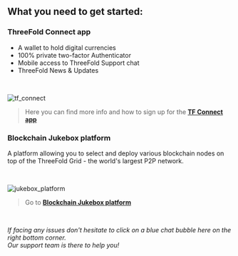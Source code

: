 ## What you need to get started:

### ThreeFold Connect app

- A wallet to hold digital currencies
- 100% private two-factor Authenticator
- Mobile access to ThreeFold Support chat
- ThreeFold News & Updates

<br/>

![tf_connect](img/tf_connect.png)

> Here you can find more info and how to sign up for the [**TF Connect app**](threefold_connect)


### Blockchain Jukebox platform

A platform allowing you to select and deploy various blockchain nodes on top of the ThreeFold Grid - the world's largest P2P network.

<br/>

![jukebox_platform](img/jukebox_platform.png)

> Go to [**Blockchain Jukebox platform**](https://staging.blockchainjukebox.com/auth/login?next_url=/jukebox)

<br/>

_If facing any issues don't hesitate to click on a blue chat bubble here on the right bottom corner. 
<br/>
Our support team is there to help you!_